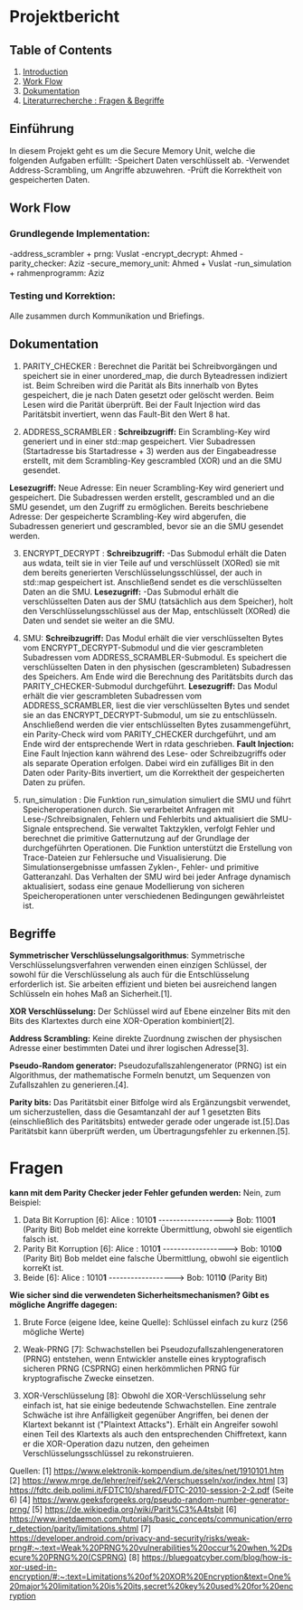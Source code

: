 # Projektbericht    

## Table of Contents
1. [Introduction](#introduction)
2. [Work Flow](#work_flow)
3. [Dokumentation](#installation)
4. [Literaturrecherche : Fragen & Begriffe](#usage)


## Einführung
In diesem Projekt geht es um die Secure Memory Unit, welche die folgenden Aufgaben erfüllt: 
-Speichert Daten verschlüsselt ab.
-Verwendet Address-Scrambling, um Angriffe abzuwehren.
-Prüft die Korrektheit von gespeicherten Daten. 

## Work Flow

### Grundlegende Implementation:
-address_scrambler + prng: Vuslat
-encrypt_decrypt: Ahmed
-parity_checker: Aziz
-secure_memory_unit: Ahmed + Vuslat
-run_simulation + rahmenprogramm: Aziz

### Testing und Korrektion:
Alle zusammen durch Kommunikation und Briefings.

## Dokumentation

1. PARITY_CHECKER : 
Berechnet die Parität bei Schreibvorgängen und speichert sie in einer unordered_map, die durch Byteadressen indiziert ist. Beim Schreiben wird die Parität als Bits innerhalb von Bytes gespeichert, die je nach Daten gesetzt oder gelöscht werden. Beim Lesen wird die Parität überprüft. Bei der Fault Injection wird das Paritätsbit invertiert, wenn das Fault-Bit den Wert 8 hat.

2. ADDRESS_SCRAMBLER : 
**Schreibzugriff:**
Ein Scrambling-Key wird generiert und in einer std::map gespeichert. Vier Subadressen (Startadresse bis Startadresse + 3) werden aus der Eingabeadresse erstellt, mit dem Scrambling-Key gescrambled (XOR) und an die SMU gesendet.

**Lesezugriff:**
Neue Adresse: Ein neuer Scrambling-Key wird generiert und gespeichert. Die Subadressen werden erstellt, gescrambled und an die SMU gesendet, um den Zugriff zu ermöglichen.
Bereits beschriebene Adresse: Der gespeicherte Scrambling-Key wird abgerufen, die Subadressen generiert und gescrambled, bevor sie an die SMU gesendet werden.

3. ENCRYPT_DECRYPT : 
**Schreibzugriff:**
-Das Submodul erhält die Daten aus wdata, teilt sie in vier Teile auf und verschlüsselt (XORed) sie mit dem bereits generierten Verschlüsselungsschlüssel, der auch in std::map gespeichert ist. Anschließend sendet es die verschlüsselten Daten an die SMU.
**Lesezugriff:**
-Das Submodul erhält die verschlüsselten Daten aus der SMU (tatsächlich aus dem Speicher), holt den Verschlüsselungsschlüssel aus der Map, entschlüsselt (XORed) die Daten und sendet sie weiter an die SMU.

4. SMU: 
**Schreibzugriff:**
Das Modul erhält die vier verschlüsselten Bytes vom ENCRYPT_DECRYPT-Submodul und die vier gescrambleten Subadressen vom ADDRESS_SCRAMBLER-Submodul. Es speichert die verschlüsselten Daten in den physischen (gescrambleten) Subadressen des Speichers. Am Ende wird die Berechnung des Paritätsbits durch das PARITY_CHECKER-Submodul durchgeführt.
**Lesezugriff:**
Das Modul erhält die vier gescrambleten Subadressen vom ADDRESS_SCRAMBLER, liest die vier verschlüsselten Bytes und sendet sie an das ENCRYPT_DECRYPT-Submodul, um sie zu entschlüsseln. Anschließend werden die vier entschlüsselten Bytes zusammengeführt, ein Parity-Check wird vom PARITY_CHECKER durchgeführt, und am Ende wird der entsprechende Wert in rdata geschrieben.
**Fault Injection:**
Eine Fault Injection kann während des Lese- oder Schreibzugriffs oder als separate Operation erfolgen. Dabei wird ein zufälliges Bit in den Daten oder Parity-Bits invertiert, um die Korrektheit der gespeicherten Daten zu prüfen. 

5. run_simulation :
Die Funktion run_simulation simuliert die SMU und führt Speicheroperationen durch. Sie verarbeitet Anfragen mit Lese-/Schreibsignalen, Fehlern und Fehlerbits und aktualisiert die SMU-Signale entsprechend. Sie verwaltet Taktzyklen, verfolgt Fehler und berechnet die primitive Gatternutzung auf der Grundlage der durchgeführten Operationen. Die Funktion unterstützt die Erstellung von Trace-Dateien zur Fehlersuche und Visualisierung. Die Simulationsergebnisse umfassen Zyklen-, Fehler- und primitive Gatteranzahl. Das Verhalten der SMU wird bei jeder Anfrage dynamisch aktualisiert, sodass eine genaue Modellierung von sicheren Speicheroperationen unter verschiedenen Bedingungen gewährleistet ist.

## Begriffe


**Symmetrischer Verschlüsselungsalgorithmus**:
Symmetrische Verschlüsselungsverfahren verwenden einen einzigen Schlüssel, der sowohl für die Verschlüsselung als auch für die Entschlüsselung erforderlich ist. Sie arbeiten effizient und bieten bei ausreichend langen Schlüsseln ein hohes Maß an Sicherheit.[1].

 **XOR Verschlüsselung:**
Der Schlüssel wird auf Ebene einzelner Bits mit den Bits des Klartextes durch eine XOR-Operation kombiniert[2].

**Address Scrambling:**
 Keine direkte Zuordnung zwischen der physischen Adresse einer bestimmten Datei und ihrer logischen Adresse[3].

**Pseudo-Random generator:**
Pseudozufallszahlengenerator (PRNG) ist ein Algorithmus, der mathematische Formeln benutzt,  um Sequenzen von Zufallszahlen zu generieren.[4].

**Parity bits:**
Das Paritätsbit einer Bitfolge wird als Ergänzungsbit verwendet, um sicherzustellen, dass die Gesamtanzahl der auf 1 gesetzten Bits (einschließlich des Paritätsbits) entweder gerade oder ungerade ist.[5].Das Paritätsbit kann überprüft werden, um Übertragungsfehler zu erkennen.[5].

# Fragen 
**kann mit dem Parity Checker jeder Fehler gefunden werden:**
Nein, zum Beispiel:
1. Data Bit Korruption [6]:
Alice : 1010**1** ------------------> Bob: 1100**1** (Parity Bit)
Bob meldet eine korrekte Übermittlung, obwohl sie eigentlich falsch ist. 
2. Parity Bit Korruption [6]:
Alice : 1010**1** ------------------> Bob: 1010**0** (Parity Bit)
Bob meldet eine falsche Übermittlung, obwohl  sie eigentlich korreKt ist. 
3. Beide [6]:
Alice : 1010**1** ------------------> Bob: 1011**0** (Parity Bit)

**Wie sicher sind die verwendeten Sicherheitsmechanismen? Gibt es mögliche Angriffe dagegen:**
1. Brute Force (eigene Idee, keine Quelle):
Schlüssel einfach zu kurz (256 mögliche Werte) 

2. Weak-PRNG [7]: 
Schwachstellen bei Pseudozufallszahlengeneratoren (PRNG) entstehen, wenn Entwickler anstelle eines kryptografisch sicheren PRNG (CSPRNG) einen herkömmlichen PRNG für kryptografische Zwecke einsetzen.

3. XOR-Verschlüsselung [8]:
Obwohl die XOR-Verschlüsselung sehr einfach ist, hat sie einige bedeutende Schwachstellen. Eine zentrale Schwäche ist ihre Anfälligkeit gegenüber Angriffen, bei denen der Klartext bekannt ist ("Plaintext Attacks"). Erhält ein Angreifer sowohl einen Teil des Klartexts als auch den entsprechenden Chiffretext, kann er die XOR-Operation dazu nutzen, den geheimen Verschlüsselungsschlüssel zu rekonstruieren.

Quellen:
[1] https://www.elektronik-kompendium.de/sites/net/1910101.htm
[2] https://www.mrge.de/lehrer/reif/sek2/Verschuesseln/xor/index.html
[3] https://fdtc.deib.polimi.it/FDTC10/shared/FDTC-2010-session-2-2.pdf  (Seite 6)
[4] https://www.geeksforgeeks.org/pseudo-random-number-generator-prng/
[5] https://de.wikipedia.org/wiki/Parit%C3%A4tsbit
[6] https://www.inetdaemon.com/tutorials/basic_concepts/communication/error_detection/parity/limitations.shtml
[7] https://developer.android.com/privacy-and-security/risks/weak-prng#:~:text=Weak%20PRNG%20vulnerabilities%20occur%20when,%2Dsecure%20PRNG%20(CSPRNG)
[8] https://bluegoatcyber.com/blog/how-is-xor-used-in-encryption/#:~:text=Limitations%20of%20XOR%20Encryption&text=One%20major%20limitation%20is%20its,secret%20key%20used%20for%20encryption
